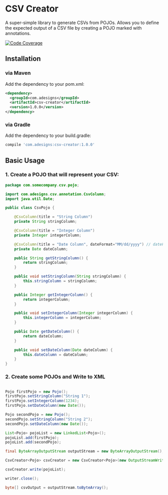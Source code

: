# CSV Creator
A super-simple library to generate CSVs from POJOs.  Allows you to define the expected output of a CSV file by creating a POJO marked with annotations.

[![Code Coverage](https://img.shields.io/codecov/c/github/pvorb/property-providers/develop.svg)](https://codecov.io/github/pvorb/property-providers?branch=develop)

## Installation

### via Maven
Add the dependency to your pom.xml:

```xml
<dependency>
  <groupId>com.adesigns</groupId>
  <artifactId>csv-creator</artifactId>
  <version>1.0.0</version>
</dependency>
```
### via Gradle

Add the dependency to your build.gradle:

```groovy
compile 'com.adesigns:csv-creator:1.0.0'
```

## Basic Usage

### 1. Create a POJO that will represent your CSV:

```java
package com.somecompany.csv.pojo;

import com.adesigns.csv.annotation.CsvColumn;
import java.util.Date;

public class CsvPojo {

    @CsvColumn(title = "String Column")
    private String stringColumn;

    @CsvColumn(title = "Integer Column")
    private Integer integerColumn;

    @CsvColumn(title = "Date Column", dateFormat="MM/dd/yyyy") // dateFormat is optional.  See CsvColumn for default format.
    private Date dateColumn;

    public String getStringColumn() {
        return stringColumn;
    }

    public void setStringColumn(String stringColumn) {
        this.stringColumn = stringColumn;
    }

    public Integer getIntegerColumn() {
        return integerColumn;
    }

    public void setIntegerColumn(Integer integerColumn) {
        this.integerColumn = integerColumn;
    }

    public Date getDateColumn() {
        return dateColumn;
    }

    public void setDateColumn(Date dateColumn) {
        this.dateColumn = dateColumn;
    }
}
```

### 2. Create some POJOs and Write to XML

```java

Pojo firstPojo = new Pojo();
firstPojo.setStringColumn("String 1");
firstPojo.setIntegerColumn(1234);
firstPojo.setDateColumn(new Date());

Pojo secondPojo = new Pojo();
secondPojo.setStringColumn("String 2");
secondPojo.setDateColumn(new Date());

List<Pojo> pojoList = new LinkedList<Pojo>();
pojoList.add(firstPojo);
pojoList.add(secondPojo);
```

```java
final ByteArrayOutputStream outputStream = new ByteArrayOutputStream();

CsvCreator<Pojo> csvCreator = new CsvCreator<Pojo>(new OutputStreamWriter(outputStream), Pojo.class);

csvCreator.write(pojoList);

writer.close();

byte[] csvOutput = outputStream.toByteArray();
```
